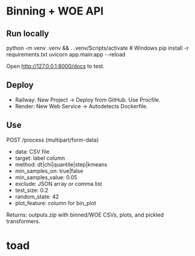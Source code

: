 # Binning + WOE API

## Run locally
python -m venv .venv && . .venv/Scripts/activate  # Windows
pip install -r requirements.txt
uvicorn app.main:app --reload

Open http://127.0.0.1:8000/docs to test.

## Deploy
- Railway: New Project → Deploy from GitHub. Use Procfile.
- Render: New Web Service → Autodetects Dockerfile.

## Use
POST /process (multipart/form-data)
- data: CSV file
- target: label column
- method: dt|chi|quantile|step|kmeans
- min_samples_on: true|false
- min_samples_value: 0.05
- exclude: JSON array or comma list
- test_size: 0.2
- random_state: 42
- plot_feature: column for bin_plot

Returns: outputs.zip with binned/WOE CSVs, plots, and pickled transformers.
# toad
